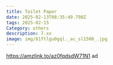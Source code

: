 ```yaml
---
title: Toilet Paper
date: 2025-02-13T08:35:49.798Z
tags: 2025-02-15
Category: others
description: 7.xx
image: img/81ftlgu0gql._ac_sl1500_.jpg
---
```

https://amzlink.to/az0fqdsdW71N1  ad